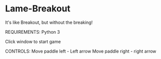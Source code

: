 # Lame-Breakout
It's like Breakout, but without the breaking!

REQUIREMENTS:
Python 3

Click window to start game

CONTROLS:
Move paddle left - Left arrow
Move paddle right - right arrow

